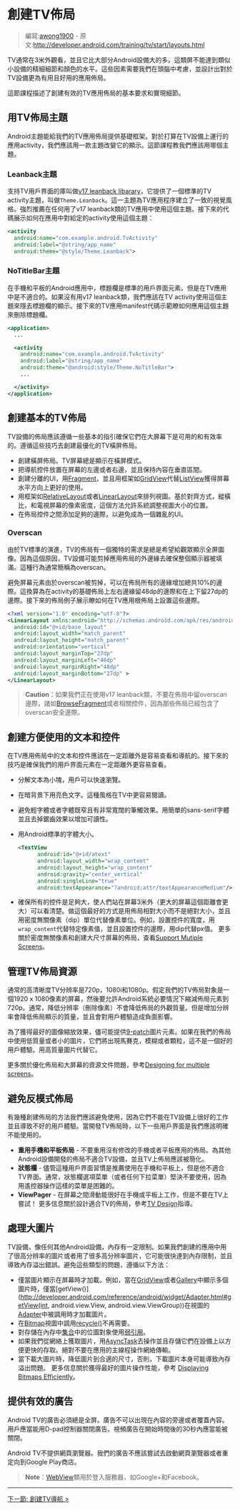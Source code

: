 <!-- # Building Layouts for TV # -->
# 創建TV佈局

> 編寫:[awong1900](https://github.com/awong1900) - 原文:<http://developer.android.com/training/tv/start/layouts.html>

<!-- A TV screen is typically viewed from about 10 feet away, and while it is much larger than most other Android device displays, this type of screen does not provide the same level of precise detail and color as a smaller device. These factors require you to create app layouts with TV devices in mind in order to create a useful and enjoyable user experience. -->

TV通常在3米外觀看，並且它比大部分Android設備大的多。這類屏不能達到類似小設備的精細細節和顏色的水平。這些因素需要我們在頭腦中考慮，並設計出對於TV設備更為有用且好用的應用佈局。

<!-- This lesson describes the minimum requirements and implementation details for building effective layouts in TV apps. -->

這節課程描述了創建有效的TV應用佈局的基本要求和實現細節。

<!-- ## Use Layout Themes for TV ## -->
## 用TV佈局主題

<!-- Android Themes can provide a basis for layouts in your TV apps. You should use a theme to modify the display of your app activities that are meant to run on a TV device. This section explains which themes you should use. -->

Android主題能給我們的TV應用佈局提供基礎框架。對於打算在TV設備上運行的應用activity，我們應該用一款主題改變它的顯示。這節課程教我們應該用哪個主題。

<!-- ### Leanback theme ### -->
### Leanback主題

<!-- A support library for TV user interfaces called the v17 leanback library provides a standard theme for TV activities, called Theme.Leanback. This theme establishes a consistent visual style for TV apps. Use of this theme is recommended for most TV apps. This theme is strongly recommended for any TV app that uses v17 leanback classes. The following code sample shows how to apply this theme to a given activity within an app: -->

支持TV用戶界面的庫叫做[v17 leanback libarary](http://developer.android.com/tools/support-library/features.html#v17-leanback)，它提供了一個標準的TV activity主題，叫做`Theme.Leanback`。這一主題為TV應用程序建立了一致的視覺風格。強烈推薦在任何用了v17 leanback類的TV應用中使用這個主題。接下來的代碼展示如何在應用中對給定的activity使用這個主題：

```xml
<activity
  android:name="com.example.android.TvActivity"
  android:label="@string/app_name"
  android:theme="@style/Theme.Leanback">
```

<!-- ### NoTitleBar theme ### -->
### NoTitleBar主題

<!-- The title bar is a standard user interface element for Android apps on phones and tablets, but it is not appropriate for TV apps. If you are not using v17 leanback classes, you should apply this theme to your TV activities to suppress the display of a title bar. The following code example from a TV app manifest demonstrates how to apply this theme to remove the display of a title bar: -->

在手機和平板的Android應用中，標題欄是標準的用戶界面元素。但是在TV應用中是不適合的。如果沒有用v17 leanback類，我們應該在TV activity使用這個主題來隱去標題欄的顯示。接下來的TV應用manifest代碼示範瞭如何應用這個主題來刪除標題欄。

```xml
<application>
  ...

  <activity
    android:name="com.example.android.TvActivity"
    android:label="@string/app_name"
    android:theme="@android:style/Theme.NoTitleBar">
    ...

  </activity>
</application>
```

<!-- ## Build Basic TV Layouts ## -->
## 創建基本的TV佈局

<!-- Layouts for TV devices should follow some basic guidelines to ensure they are usable and effective on large screens. Follow these tips to build landscape layouts optimized for TV screens: -->

TV設備的佈局應該遵循一些基本的指引確保它們在大屏幕下是可用的和有效率的。遵循這些技巧去創建最優化的TV橫屏佈局。

<!--
- Build layouts with a landscape orientation. TV screens always display in landscape mode.
- Put on-screen navigation controls on the left or right side of the screen and save the vertical space for content.
- Create UIs that are divided into sections, using Fragments, and use view groups like GridView instead of ListView to make better use of the horizontal screen space.
- Use view groups such as RelativeLayout or LinearLayout to arrange views. This approach allows the system to adjust the position of the views to the size, alignment, aspect ratio, and pixel density of a TV screen.
- Add sufficient margins between layout controls to avoid a cluttered UI.
-->

- 創建橫屏佈局。TV屏幕總是顯示在橫屏模式。
- 把導航控件放置在屏幕的左邊或者右邊，並且保持內容在垂直區間。
- 創建分離的UI，用[Fragment](http://developer.android.com/guide/components/fragments.html)，並且用框架如[GridView](http://developer.android.com/reference/android/widget/GridView.html)代替[ListView](http://developer.android.com/reference/android/widget/ListView.html)獲得屏幕水平方向上更好的使用。
- 用框架如[RelativeLayout](http://developer.android.com/reference/android/widget/RelativeLayout.html)或者[LinearLayout](http://developer.android.com/reference/android/widget/LinearLayout.html)來排列視圖。基於對齊方式，縱橫比，和電視屏幕的像素密度，這個方法允許系統調整視圖大小的位置。
- 在佈局控件之間添加足夠的邊際，以避免成為一個雜亂的UI。

<!-- ### Overscan ### -->
### Overscan

<!-- Layouts for TV have some unique requirements due to the evolution of TV standards and the desire to always present a full screen picture to viewers. For this reason, TV devices may clip the outside edge of an app layout in order to ensure that the entire display is filled. This behavior is generally referred to as overscan. -->

由於TV標準的演進，TV的佈局有一個獨特的需求是總是希望給觀眾顯示全屏圖像。因為這個原因，TV設備可能剪掉應用佈局的外邊緣去確保整個顯示器被填滿。這種行為通常簡稱為overscan。

<!--  Avoid screen elements being clipped due to overscan and by incorporating a 10% margin on all sides of your layout. This translates into a 48dp margin on the left and right edges and a 27dp margin on the top and bottom of your base layouts for activities. The following example layout demonstrates how to set these margins in the root layout for a TV app: -->

避免屏幕元素由於overscan被剪掉，可以在佈局所有的邊緣增加總共10%的邊際。這換算為在activity的基礎佈局上左右邊緣留48dp的邊際和在上下留27dp的邊際。接下來的佈局例子展示瞭如何在TV應用根佈局上設置這些邊際。

```xml
<?xml version="1.0" encoding="utf-8"?>
<LinearLayout xmlns:android="http://schemas.android.com/apk/res/android"
  android:id="@+id/base_layout"
  android:layout_width="match_parent"
  android:layout_height="match_parent"
  android:orientation="vertical"
  android:layout_marginTop="27dp"
  android:layout_marginLeft="48dp"
  android:layout_marginRight="48dp"
  android:layout_marginBottom="27dp" >
</LinearLayout>
```

<!-- >**Caution**: Do not apply overscan margins to your layout if you are using the v17 leanback classes, such as BrowseFragment or related widgets, as those layouts already incorporate overscan-safe margins. -->

>**Caution**：如果我們正在使用v17 leanback類，不要在佈局中留overscan邊際，諸如[BrowseFragment](http://developer.android.com/reference/android/support/v17/leanback/app/BrowseFragment.html)或者相關控件，因為那些佈局已經包含了overscan安全邊際。

<!-- ## Build Useable Text and Controls ## -->
## 創建方便使用的文本和控件

<!-- The text and controls in a TV app layout should be easily visible and navigable from a distance. Follow these tips to make your user interface elements easier to see from a distance: -->

在TV應用佈局中的文本和控件應該在一定距離外是容易查看和導航的。接下來的技巧是確保我們的用戶界面元素在一定距離外更容易查看。

<!--
- Break text into small chunks that users can quickly scan.
- Use light text on a dark background. This style is easier to read on a TV.
- Avoid lightweight fonts or fonts that have both very narrow and very broad strokes. Use simple sans-serif fonts and anti-aliasing to increase readability.
- Use Android's standard font sizes:
-->

- 分解文本為小塊，用戶可以快速瀏覽。
- 在暗背景下用亮色文字。這種風格在TV中更容易閱讀。
- 避免輕字體或者字體既窄且有非常寬闊的筆觸效果。用簡單的sans-serif字體並且去掉鋸齒效果以增加可讀性。
- 用Android標準的字體大小。

    ```xml
    <TextView
          android:id="@+id/atext"
          android:layout_width="wrap_content"
          android:layout_height="wrap_content"
          android:gravity="center_vertical"
          android:singleLine="true"
          android:textAppearance="?android:attr/textAppearanceMedium"/>
    ```

<!--
- Ensure that all your view widgets are large enough to be clearly visible to someone sitting 10 feet away from the screen (this distance is greater for very large screens). The best way to do this is to use layout-relative sizing rather than absolute sizing, and density-independent pixel (dip) units instead of absolute pixel units. For example, to set the width of a widget, use wrap_content instead of a pixel measurement, and to set the margin for a widget, use dip values instead of px values.
For more information about density-independent pixels and building layouts to handle larger screen sizes, see Supporting Multiple Screens.
-->

- 確保所有的控件是足夠大，使人們站在屏幕3米外（更大的屏幕這個距離會更大）可以看清楚。做這個最好的方式是用佈局相對大小而不是絕對大小，並且用密度無關像素（dip）單位代替像素單位。例如，設置控件的寬度，用`wrap_content`代替特定像素值，並且設置控件的邊際，用dip代替px值。
更多關於密度無關像素和創建大尺寸屏幕的佈局，查看[Support Mutiple Screens](http://developer.android.com/guide/practices/screens_support.html)。

<!-- ## Manage Layout Resources for TV ## -->
## 管理TV佈局資源

<!-- The common high-definition TV display resolutions are 720p, 1080i, and 1080p. Your TV layout should target a screen size of 1920 x 1080 pixels, and then allow the Android system to downscale your layout elements to 720p if necessary. In general, downscaling (removing pixels) does not degrade your layout presentation quality. However, upscaling can cause display artifacts that degrade the quality of your layout and have a negative impact on the user experience of your app. -->

通常的高清晰度TV分辨率是720p，1080i和1080p。假定我們的TV佈局對象是一個1920 x 1080像素的屏幕，然後要允許Android系統必要情況下縮減佈局元素到720p。通常，降低分辨率（刪除像素）不會降低佈局的外觀質量。但是增加分辨率會降低佈局顯示的質量，並且會對用戶體驗造成負面影響。

<!-- To get the best scaling results for images, provide them as 9-patch image elements if possible. If you provide low quality or small images in your layouts, they will appear pixelated, fuzzy, or grainy, which is not a good experience for the user. Use high-quality images instead. -->

為了獲得最好的圖像縮放效果，儘可能提供[9-patch](http://developer.android.com/tools/help/draw9patch.html)圖片元素。如果在我們的佈局中使用低質量或者小的圖片，它們將出現馬賽克，模糊或者顆粒，這不是一個好的用戶體驗。用高質量圖片代替它。

<!-- For more information on optimizing layouts and resources for large screens see Designing for multiple screens. -->
更多關於優化佈局和大屏幕的資源文件問題，參考[Designing for multiple screens](http://developer.android.com/training/multiscreen/index.html)。

<!-- ## Avoid Layout Anti-Patterns ## -->
## 避免反模式佈局

<!--  There are a few approaches to building layouts that you should avoid because they do not work well on TV devices and lead to bad user experiences. Here are some user interface approaches you should specifically not use when developing a layout for TV. -->

有幾種創建佈局的方法我們應該避免使用，因為它們不能在TV設備上很好的工作並且導致不好的用戶體驗。當開發TV佈局時，以下一些用戶界面是我們應該明確不能使用的。

<!--
- **Re-using phone or tablet layouts** - Do not reuse layouts from a phone or tablet app without modification. Layouts built for other Android device form factors are not well suited for TV devices and should be simplified for operation on a TV.
- **ActionBar** - While this user interface convention is recommended for use on phones and tablets, it is not appropriate for a TV interface. In particular, using an action bar options menu (or any pull-down menu for that matter) is strongly discouraged, due to the difficulty in navigating such a menu with a remote control.
- **ViewPager** - Sliding between screens can work great on a phone or tablet, but don't try this on a TV!
For more information on designing layouts that are appropriate to TV, see the TV Design guide.
-->

- **重用手機和平板佈局** - 不要重用沒有修改的手機或者平板應用的佈局。為其他Android設備開發的佈局不適合TV設備，並且TV上佈局應該被簡化。
- **狀態欄** - 儘管這種用戶界面習慣是推薦使用在手機和平板上，但是他不適合TV界面。通常，狀態欄選項菜單（或者任何下拉菜單）堅決不要使用，因為用遙控器操作這樣的菜單是困難的。
- **ViewPager** - 在屏幕之間滑動能很好在手機或平板上工作，但是不要在TV上嘗試！
更多信息關於設計適合TV的佈局，參考[TV Design](http://developer.android.com/design/tv/index.html)指導。


<!-- ## Handle Large Bitmaps ## -->
## 處理大圖片

<!-- TV devices, like any other Android device, have a limited amount of memory. If you build your app layout with very high-resolution images or use many high-resolution images in the operation of your app, it can quickly run into memory limits and cause out of memory errors. To avoid these types of problems, follow these tips: -->

TV設備，像任何其他Android設備，內存有一定限制。如果我們創建的應用中用了很高分辨率的圖片或者用了很多高分辨率圖片，它可能很快達到內存限制，並且導致內存溢出錯誤。避免這些類型的問題，遵循以下方法：

<!--
- Load images only when they are displayed on the screen. For example, when displaying multiple images in a GridView or Gallery, only load an image when getView() is called on the view's Adapter.
- Call recycle() on Bitmap views that are no longer needed.
- Use WeakReference for storing references to Bitmap objects in an in-memory Collection.
- If you fetch images from the network, use AsyncTask to fetch and store them on the device for faster access. Never do network transactions on the application's main user interface thread.
- Scale down large images to a more appropriate size as you download them; otherwise, downloading the image itself may cause an out of memory exception.
For more information on getting the best performance when working with images, see Displaying Bitmaps Efficiently.
-->

- 僅當圖片顯示在屏幕時才加載。例如，當在[GridView](http://developer.android.com/reference/android/widget/GridView.html)或者[Gallery](http://developer.android.com/reference/android/widget/Gallery.html)中顯示多個圖片時，僅當[getView()](http://developer.android.com/reference/android/widget/Adapter.html#getView(int, android.view.View, android.view.ViewGroup))在視圖的[Adapter](http://developer.android.com/reference/android/widget/Adapter.html)中被調用時才加載圖片。
- 在[Bitmap](http://developer.android.com/reference/android/graphics/Bitmap.html)視圖中調用[recycle()](http://developer.android.com/reference/android/graphics/Bitmap.html#recycle())不再需要。
- 對存儲在內存中[集合](http://developer.android.com/reference/java/util/Collection.html)中的位圖對象使用[弱引用](http://developer.android.com/reference/java/lang/ref/WeakReference.html)。
- 如果我們從網絡上獲取圖片，用[AsyncTask](http://developer.android.com/reference/android/os/AsyncTask.html)去操作並且存儲它們在設備上以方便更快的存取。絕對不要在應用的主線程操作網絡傳輸。
- 當下載大圖片時，降低圖片到合適的尺寸，否則，下載圖片本身可能導致內存溢出問題。
更多信息關於獲得最好的圖片操作性能，參考 [Displaying Bitmaps Efficiently](http://developer.android.com/training/displaying-bitmaps/index.html)。

<!-- ## Provide Effective Advertising ## -->
## 提供有效的廣告

<!-- Advertising on Android TV must always be full-screen. Ads must not appear alongside or over content. The user must be able to dismiss an advertisement with the D-pad controller. Video ads must be dismissible within 30 seconds of their start time. -->

Android TV的廣告必須總是全屏。廣告不可以出現在內容的旁邊或者覆蓋內容。用戶應當能用D-pad控制器關閉廣告。視頻廣告在開始時間後的30秒內應當能被關閉。

<!-- Android TV does not provide a web browser. Your ads must not attempt to launch a web browser or redirect to the Google Play Store. -->

Android TV不提供網頁瀏覽器。我們的廣告不應該嘗試去啟動網頁瀏覽器或者重定向到Google Play商店。

<!-- >Note: You can use the WebView class for logins to services like Google+ and Facebook. -->

>**Note**：[WebView](http://developer.android.com/reference/android/webkit/WebView.html)類用於登入服務器，如Google+和Facebook。

---------------------------------------
[下一節: 創建TV導航 >](navigation.html)

